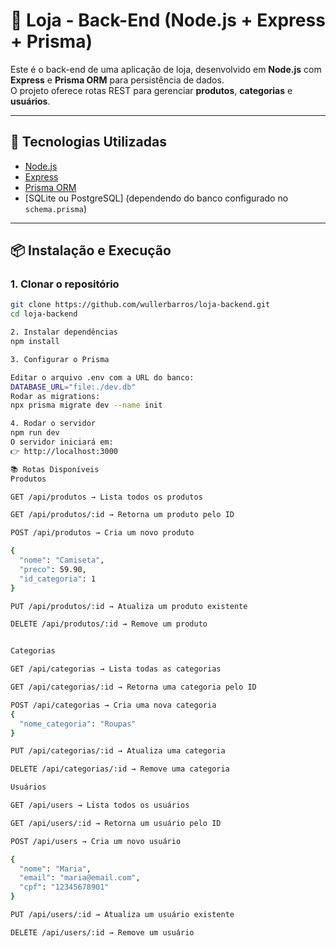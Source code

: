 # 🛒 Loja - Back-End (Node.js + Express + Prisma)

Este é o back-end de uma aplicação de loja, desenvolvido em **Node.js** com **Express** e **Prisma ORM** para persistência de dados.  
O projeto oferece rotas REST para gerenciar **produtos**, **categorias** e **usuários**.

---

## 🚀 Tecnologias Utilizadas
- [Node.js](https://nodejs.org/)
- [Express](https://expressjs.com/)
- [Prisma ORM](https://www.prisma.io/)
- [SQLite ou PostgreSQL] (dependendo do banco configurado no `schema.prisma`)

---

## 📦 Instalação e Execução

### 1. Clonar o repositório
```bash
git clone https://github.com/wullerbarros/loja-backend.git
cd loja-backend

2. Instalar dependências
npm install

3. Configurar o Prisma

Editar o arquivo .env com a URL do banco:
DATABASE_URL="file:./dev.db"
Rodar as migrations:
npx prisma migrate dev --name init

4. Rodar o servidor
npm run dev
O servidor iniciará em:
👉 http://localhost:3000

📚 Rotas Disponíveis
Produtos

GET /api/produtos → Lista todos os produtos

GET /api/produtos/:id → Retorna um produto pelo ID

POST /api/produtos → Cria um novo produto

{
  "nome": "Camiseta",
  "preco": 59.90,
  "id_categoria": 1
}

PUT /api/produtos/:id → Atualiza um produto existente

DELETE /api/produtos/:id → Remove um produto


Categorias

GET /api/categorias → Lista todas as categorias

GET /api/categorias/:id → Retorna uma categoria pelo ID

POST /api/categorias → Cria uma nova categoria
{
  "nome_categoria": "Roupas"
}

PUT /api/categorias/:id → Atualiza uma categoria

DELETE /api/categorias/:id → Remove uma categoria

Usuários

GET /api/users → Lista todos os usuários

GET /api/users/:id → Retorna um usuário pelo ID

POST /api/users → Cria um novo usuário

{
  "nome": "Maria",
  "email": "maria@email.com",
  "cpf": "12345678901"
}

PUT /api/users/:id → Atualiza um usuário existente

DELETE /api/users/:id → Remove um usuário














